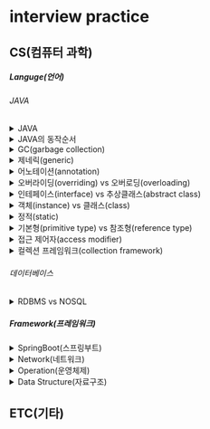 # interview practice

## CS(컴퓨터 과학)
##### Languge(언어)
###### JAVA 
<details>
<summary>JAVA</summary>
<br>
자바는 오라클에서 제공하는 객체 지향 프로그래밍 언어로,
플랫폼 독립성과 높은 안정성을 가진 언어입니다.
<br>
<br>
1.플랫폼 독립성
JVM(Java Virtual Machine)을 통해 한 번 작성하면 어디서든 실행 가능한 특징을 가집니다.
<br>


2.객체 지향 프로그래밍(OOP)
<br>
캡슐화, 상속, 다형성과 같은 OOP의 특징을 지원하여 유지보수와 재사용성이 뛰어납니다.
<br>

3.메모리 관리
<br>
가비지 컬렉션(Garbage Collection)을 통해 메모리 관리가 자동으로 이루어집니다.
<br>

4.풍부한 라이브러리 및 프레임워크
<br>
스프링(spring), 하이버네이트(Hibernate) 등 강력한 프레임워크로 대규모 시스템 개발이 용이합니다.
<br>

5.멀티스레딩 지원
<br>
멀티스레드를 기본 지원하여 동시성 프로그래밍이 쉽습니다.
<br>

6.보안성
<br>
바이트코드 검증과 샌드박스 실행환경을 제공하여 보안성이 높습니다.
<br>
</details>

<details>
<summary>JAVA의 동작순서</summary>
<br>

1. 자바 컴파일러(javac)가 자바 소스코드(.java)를 읽어 자바 바이트코드(.class)로 변환시킵니다.
2. Class Loader를 통해 class 파일들을 JVM으로 로딩합니다.
3. 로딩된 class 파일들을 Execution engine을 통해 해석됩니다.
4. 해석된 바이트코드는 Runtime Data Areas에 배치되어 실질적인 수행이 이루어집니다.
<br>
<br>
</details>

<details>
<summary>GC(garbage collection)</summary>
<br>
GC는 힙 영역에서 사용하지 않는 객체들을 제거하는 작업을 총칭합니다.
이 객체를 제거하는 작업이 필요한 이유는 자바는 개발자가 메모리를 직접 해체해줄 수 없는 언어이기 때문입니다.
따라서 객체를 사용하고 제거하는 기능이 필요하게 됩니다.
<br>
<br>
</details>

<details>
<summary>제네릭(generic)</summary>
<br>
제네릭은 자바에서 타입(데이터 형식)을 파라미터화하여 코드의 재사용성,타입 안정성, 유지 보수성을 향상시키는 기능입니다.
<br>
<br>
</details>

<details>
<summary>어노테이션(annotation)</summary>
<br>
어떤 코드에 메타정보를 추가하는 용도로 사용됩니다.
예를 들어, 컴파일러에게 추가 정보를 제공하거나, 특정 도구가 해당 메타정보를 사용하여 코드를 처리하는데 도움을 줍니다.
<br>
<br>
</details>

<details>
<summary>오버라이딩(overriding) vs 오버로딩(overloading)</summary>
<br>
오버라이딩은 상속 관계에서 부모 클래스의 메서드를 자식 클래스에서 재정의하는 것입니다.
오버로딩은 하나의 클래스 내에서 동일한 이름의 메서드를 여러 번 정의하는 것입니다.
<br>
<br>
</details>

<details>
<summary>인테페이스(interface) vs 추상클래스(abstract class)</summary>
<br>
추상클래스는 객체의 추상적인 상위 개념으로 공통된 개념을 표현할 때 사용합니다.
단일 상속만 가능하며, 추상클래스를 상속하는 집합간에는 연관관계가 있습니다.
인터페이스는 구현 객체가 같은 동작을 한다는 것을 보장하기 위해 사용합니다. 다중 상속이 가능합니다. 인터페이스를 구현하는 집합간에는 관계가 없을 수 있습니다.
<br>
<br>
</details>

<details>
<summary>객체(instance) vs 클래스(class)</summary>
<br>
객체는 구별 가능한 식별자, 특징적인 행동, 변경 가능한 상태를 가집니다. 인스턴스들을 통칭하는 용도로 사용합니다.
클래스는 객체를 정의하는 틀 또는 설계도와 같은 의미로 사용됩니다.
<br>
<br>
</details>

<details>
<summary>정적(static)</summary>
<br>
객체 지향 프로그래밍에서 클래스에 속한 멤버(변수, 메서드 등)에 대한 특성을 정의하는 키워드입니다.
static이 붙은 멤버는 객체마다 별도로 존재하는 것이 아니라, 클래스가 로드될 때 한 번만 메모리에 할당되어 모든 객체에서 공유됩니다.
<br>
<br>
</details>

<details>
<summary>기본형(primitive type) vs 참조형(reference type)</summary>
<br>
기본형은 값 자체를 메모리 영역의 스택에 저장하고 참조형은 메모리 영역의 힙에 객체 데이터를 저장하고 스택에는 주소값을 저장한다.

기본형: byte(1), short(2), int(4), long(8), float(4), double(8), char(2), boolean(1)

참조형: class, interface, array, enum, String, Wrapper class(Character, Integer, Double ~), Collection framework(List, Map, Set ~) 
<br>
<br>
</details>

<details>
<summary>접근 제어자(access modifier)</summary>
<br>
접근 제어자를 사용하는 이유는 클래스,변수,메서드 등에 대한 접근 범위를 제한하는 키워드이고 코드의 캡슐화를 강화하고, 보안 및 재사용성을 높이기 위해 사용됩니다.

default: 같은 패키지 내에서만 접근 가능

public: 모든 클래스에서 접근 가능

private: 같은 클래스 내에서만 접근 가능

protected: 같은 패키지와 상속받은 자식 클래스에서 접근 가능
<br>
<br>
</details>

<details>
<summary>컬렉션 프레임워크(collection framework)</summary>
<br>
Java Collection은 널리 알려져 있는 자료구조를 바탕으로 객체, 데이터들을 효율적으로 관리할 수 있는 자료구조들이 있는 라이브러리를 컬렉션 프레임워크라고 합니다.
List, Set은 Collection 인터페이스를 상속받지만, Map 인터페이스는 구조상의 차이라 별도로 정의힙니다.
<br>
<br>
</details>

###### 데이터베이스
<details>
<summary>RDBMS vs NOSQL</summary>
  접히는 내용입니다.  
  여러 줄의 텍스트나 코드 블록도 넣을 수 있습니다.
</details>

##### Framework(프레임워크)
<details>
<summary>SpringBoot(스프링부트)</summary>
  접히는 내용입니다.  
  여러 줄의 텍스트나 코드 블록도 넣을 수 있습니다.
</details>

<details>
<summary>Network(네트워크)</summary>
  접히는 내용입니다.  
  여러 줄의 텍스트나 코드 블록도 넣을 수 있습니다.
</details>

<details>
<summary>Operation(운영체제)</summary>
  접히는 내용입니다.  
  여러 줄의 텍스트나 코드 블록도 넣을 수 있습니다.
</details>

<details>
<summary>Data Structure(자료구조)</summary>
  접히는 내용입니다.  
  여러 줄의 텍스트나 코드 블록도 넣을 수 있습니다.
</details>


## ETC(기타)
